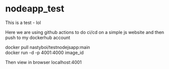# nodeapp_test
This is a test - lol

Here we are using github actions to do ci/cd on a simple js website and then push to my dockerhub account

docker pull nastyboi/testnodejsapp:main <br />
docker run -d -p 4001:4000 image_id <br />

Then view in browser localhost:4001




